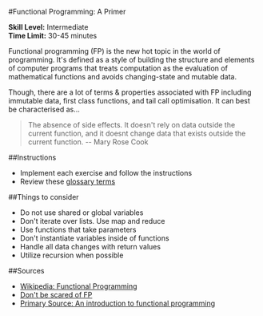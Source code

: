 #Functional Programming: A Primer

__Skill Level:__ Intermediate  
__Time Limit:__ 30-45 minutes  

Functional programming (FP) is the new hot topic in the world of programming. It's defined as a style of building the structure and elements of computer programs that treats computation as the evaluation of mathematical functions and avoids changing-state and mutable data. 

Though, there are a lot of terms & properties associated with FP including immutable data, first class functions, and tail call optimisation. It can best be characterised as... 

> The absence of side effects. It doesn't rely on data outside the current function, and it doesnt change data that exists outside the current function.
> -- Mary Rose Cook

##Instructions
- Implement each exercise and follow the instructions 
- Review these [glossary terms](/glossary.md)

##Things to consider
- Do not use shared or global variables
- Don't iterate over lists. Use map and reduce
- Use functions that take parameters 
- Don't instantiate variables inside of functions
- Handle all data changes with return values
- Utilize recursion when possible

##Sources
- [Wikipedia: Functional Programming](https://en.wikipedia.org/wiki/Functional_programming)
- [Don't be scared of FP](http://www.smashingmagazine.com/2014/07/02/dont-be-scared-of-functional-programming/)
- [Primary Source: An introduction to functional programming](https://codewords.hackerschool.com/issues/one/an-introduction-to-functional-programming)
